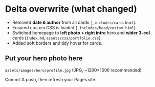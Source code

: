 # Delta overwrite (what changed)
- Removed **date & author** from all cards (`_includes/card.html`).
- Ensured custom CSS is loaded (`_includes/head/custom.html`).
- Switched homepage to **left photo + right intro** hero and **wider 3-col** cards (`index.md`, `assets/css/portfolio.css`).
- Added soft borders and tidy hover for cards.

## Put your hero photo here
`assets/images/hero/profile.jpg`  (JPG, ~1200×1600 recommended)

Commit & push, then refresh your Pages site.
